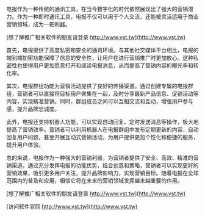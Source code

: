 电报作为一种传统的通讯工具，在当今数字化的时代依然展现出了强大的营销潜力。作为一种即时通讯工具，电报不仅可以用于个人交流，还能被灵活运用于商业营销领域，成为一把利器。

[想了解推广相关软件的朋友请登录 http://www.vst.tw](http://www.vst.tw)

首先，电报提供了高度私密和安全的通讯环境。与其他社交媒体平台相比，电报的端到端加密功能保障了信息的安全性，让用户在进行营销推广时更加放心。这种私密性也使得用户更加愿意打开和阅读电报消息，从而提高了营销内容的曝光率和转化率。

其次，电报群组功能为营销活动提供了良好的传播渠道。通过创建专属的电报群组，营销者可以直接将目标用户聚集在一起，及时分享最新产品信息、促销活动等内容，实现精准营销。同时，群组成员之间可以互相交流和互动，增强用户参与感，提升品牌忠诚度。

此外，电报还支持机器人功能，可以实现自动回复、定时发送消息等操作，极大地提高了营销效率。营销者可以利用机器人在电报群组中发布定期更新的内容，自动回复用户问题，甚至开展互动式营销活动，为用户提供更加个性化和便捷的服务，提升用户体验。

总的来说，电报作为一种强大的营销利器，为营销者提供了安全、高效、精准的营销渠道。通过充分发挥电报的功能优势，结合创意和策略，营销者可以实现更好的营销效果，吸引更多用户关注，提升品牌影响力，实现营销目标。随着电报在全球范围内的普及和应用，相信它将在未来的营销领域发挥越来越重要的作用。

[想了解推广相关软件的朋友请登录 http://www.vst.tw](http://www.vst.tw)


[访问软件官网 http://www.vst.tw](http://www.vst.tw)
